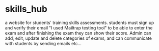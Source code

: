 # skills_hub

a website for students' training skills assessments.
students must sign up and verify their email "I used Mailtrap testing tool" to be able to enter the exam and after finishing the exam they can show their score.
Admin can add, edit, update and delete categories of exams, and can communicate with students by sending emails etc...
